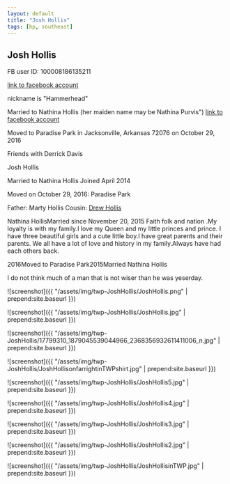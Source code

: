 ```yaml
---
layout: default
title: "Josh Hollis"
tags: [hp, southeast]
---
```



## Josh Hollis

FB user ID: 100008186135211

[link to facebook account](https://www.facebook.com/100008186135211)

nickname is "Hammerhead" 

Married to Nathina Hollis (her maiden name may be Nathina Purvis") [link to facebook account](https://www.facebook.com/100002694757884)

Moved to Paradise Park in Jacksonville, Arkansas 72076 on October 29, 2016 

Friends with Derrick Davis








 Josh Hollis



 Married to Nathina Hollis Joined April 2014

Moved on October 29, 2016: Paradise Park

Father: Marty Hollis
Cousin: [Drew Hollis](https://facebook.com/100010999208851)

Nathina HollisMarried since November 20, 2015
 Faith folk and nation .My loyalty is with my family.I love my Queen and my little princes and prince. I have three beautiful girls and a cute little boy.I have great parents and their parents. We all have a lot of love and history in my family.Always have had each others back.

2016Moved to Paradise Park2015Married Nathina Hollis

I do not think much of a man that is not wiser than he was yeserday.



![screenshot]({{ "/assets/img/twp-JoshHollis/JoshHollis.png" | prepend:site.baseurl }})


![screenshot]({{ "/assets/img/twp-JoshHollis/JoshHollis.jpg" | prepend:site.baseurl }})


![screenshot]({{ "/assets/img/twp-JoshHollis/17799310_1879045539044966_2368356932611411006_n.jpg" | prepend:site.baseurl }})


![screenshot]({{ "/assets/img/twp-JoshHollis/JoshHollisonfarrightinTWPshirt.jpg" | prepend:site.baseurl }})


![screenshot]({{ "/assets/img/twp-JoshHollis/JoshHollis5.jpg" | prepend:site.baseurl }})


![screenshot]({{ "/assets/img/twp-JoshHollis/JoshHollis4.jpg" | prepend:site.baseurl }})


![screenshot]({{ "/assets/img/twp-JoshHollis/JoshHollis3.jpg" | prepend:site.baseurl }})


![screenshot]({{ "/assets/img/twp-JoshHollis/JoshHollis2.jpg" | prepend:site.baseurl }})


![screenshot]({{ "/assets/img/twp-JoshHollis/JoshHollisinTWP.jpg" | prepend:site.baseurl }})
